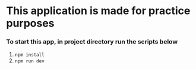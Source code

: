 # This application is made for practice purposes
### To start this app, in project directory run the scripts below
1. `npm install `
2. `npm run dev`
